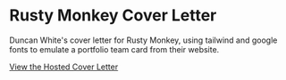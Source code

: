 # Rusty Monkey Cover Letter

Duncan White's cover letter for Rusty Monkey, using tailwind and google fonts to emulate a portfolio team card from their website.

[View the Hosted Cover Letter](https://duncan-s-white.github.io/rusty-monkey-cover-letter/)
